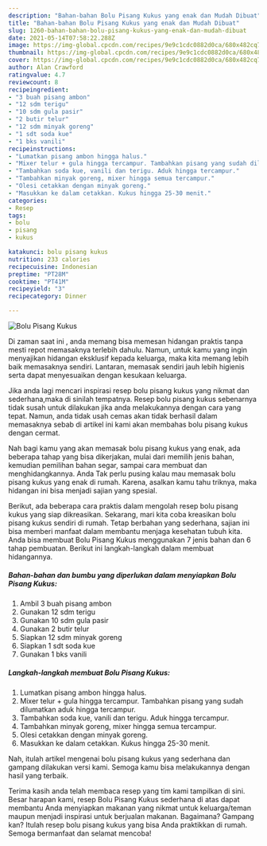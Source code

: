 ```yaml
---
description: "Bahan-bahan Bolu Pisang Kukus yang enak dan Mudah Dibuat"
title: "Bahan-bahan Bolu Pisang Kukus yang enak dan Mudah Dibuat"
slug: 1260-bahan-bahan-bolu-pisang-kukus-yang-enak-dan-mudah-dibuat
date: 2021-05-14T07:58:22.288Z
image: https://img-global.cpcdn.com/recipes/9e9c1cdc0882d0ca/680x482cq70/bolu-pisang-kukus-foto-resep-utama.jpg
thumbnail: https://img-global.cpcdn.com/recipes/9e9c1cdc0882d0ca/680x482cq70/bolu-pisang-kukus-foto-resep-utama.jpg
cover: https://img-global.cpcdn.com/recipes/9e9c1cdc0882d0ca/680x482cq70/bolu-pisang-kukus-foto-resep-utama.jpg
author: Alan Crawford
ratingvalue: 4.7
reviewcount: 8
recipeingredient:
- "3 buah pisang ambon"
- "12 sdm terigu"
- "10 sdm gula pasir"
- "2 butir telur"
- "12 sdm minyak goreng"
- "1 sdt soda kue"
- "1 bks vanili"
recipeinstructions:
- "Lumatkan pisang ambon hingga halus."
- "Mixer telur + gula hingga tercampur. Tambahkan pisang yang sudah dilumatkan aduk hingga tercampur."
- "Tambahkan soda kue, vanili dan terigu. Aduk hingga tercampur."
- "Tambahkan minyak goreng, mixer hingga semua tercampur."
- "Olesi cetakkan dengan minyak goreng."
- "Masukkan ke dalam cetakkan. Kukus hingga 25-30 menit."
categories:
- Resep
tags:
- bolu
- pisang
- kukus

katakunci: bolu pisang kukus 
nutrition: 233 calories
recipecuisine: Indonesian
preptime: "PT28M"
cooktime: "PT41M"
recipeyield: "3"
recipecategory: Dinner

---
```



![Bolu Pisang Kukus](https://img-global.cpcdn.com/recipes/9e9c1cdc0882d0ca/680x482cq70/bolu-pisang-kukus-foto-resep-utama.jpg)

Di zaman  saat ini , anda memang bisa memesan hidangan praktis tanpa mesti repot memasaknya terlebih dahulu. Namun, untuk kamu yang ingin menyajikan hidangan eksklusif kepada keluarga, maka kita memang lebih baik memasaknya sendiri. Lantaran, memasak sendiri jauh lebih higienis serta dapat menyesuaikan dengan kesukaan keluarga.

Jika anda lagi mencari inspirasi resep bolu pisang kukus yang nikmat dan sederhana,maka di sinilah tempatnya. Resep bolu pisang kukus  sebenarnya tidak susah untuk dilakukan jika anda melakukannya dengan cara yang tepat. Namun, anda tidak usah cemas akan tidak berhasil dalam memasaknya 
sebab di artikel ini kami akan membahas bolu pisang kukus dengan cermat.  



Nah bagi kamu yang akan memasak bolu pisang kukus yang enak, ada beberapa tahap yang bisa dikerjakan, mulai dari memilih jenis bahan, kemudian pemilihan bahan segar, sampai cara membuat dan menghidangkannya. Anda Tak perlu pusing kalau mau memasak bolu pisang kukus yang enak di rumah. Karena, asalkan kamu  tahu triknya, maka hidangan ini bisa menjadi sajian yang spesial.

Berikut, ada beberapa cara praktis  dalam mengolah resep bolu pisang kukus yang siap dikreasikan. Sekarang, mari kita coba kreasikan bolu pisang kukus sendiri di rumah. Tetap berbahan yang sederhana, sajian ini bisa memberi manfaat dalam membantu menjaga kesehatan tubuh kita. Anda bisa membuat Bolu Pisang Kukus menggunakan 7 jenis bahan dan 6 tahap pembuatan. Berikut ini langkah-langkah dalam membuat hidangannya.

<!--inarticleads1-->

##### Bahan-bahan dan bumbu yang diperlukan dalam menyiapkan Bolu Pisang Kukus:

1. Ambil 3 buah pisang ambon
1. Gunakan 12 sdm terigu
1. Gunakan 10 sdm gula pasir
1. Gunakan 2 butir telur
1. Siapkan 12 sdm minyak goreng
1. Siapkan 1 sdt soda kue
1. Gunakan 1 bks vanili




<!--inarticleads2-->

##### Langkah-langkah membuat Bolu Pisang Kukus:

1. Lumatkan pisang ambon hingga halus.
1. Mixer telur + gula hingga tercampur. Tambahkan pisang yang sudah dilumatkan aduk hingga tercampur.
1. Tambahkan soda kue, vanili dan terigu. Aduk hingga tercampur.
1. Tambahkan minyak goreng, mixer hingga semua tercampur.
1. Olesi cetakkan dengan minyak goreng.
1. Masukkan ke dalam cetakkan. Kukus hingga 25-30 menit.




Nah, itulah artikel mengenai  bolu pisang kukus  yang sederhana dan gampang dilakukan versi kami. Semoga kamu bisa melakukannya dengan hasil yang terbaik. 

Terima kasih anda telah membaca resep yang tim kami tampilkan di sini. Besar harapan kami, resep  Bolu Pisang Kukus sederhana di atas dapat membantu Anda menyiapkan makanan yang nikmat untuk keluarga/teman maupun menjadi inspirasi untuk berjualan makanan. Bagaimana? Gampang kan? Itulah resep bolu pisang kukus yang bisa Anda praktikkan di rumah. Semoga bermanfaat dan selamat mencoba!

